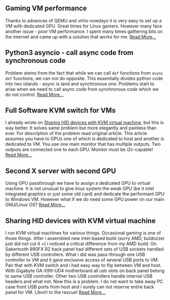 ## Gaming VM performance

Thanks to advances of QEMU and virtio nowdays it is very easy to set up a VM with dedicated GPU. Great times for Linux gamers. However many face another issue - poor VM performance. I spent many times gathering bits on the internet and came up with a solution that works for me. [Read More...](pages/gaming-vm-performance.md)

## Python3 asyncio - call async code from synchronous code

Problem stems from the fact that while we can call `def` functions from `async def` functions, we can not do opposite. This essentially divides python code into two islands - async is land and synchronous one. Problems start to arise when we need to call async code from synchronous code which we do not control. [Read More...](pages/python3-asyncio-sync-async.md)

## Full Software KVM switch for VMs

I already wrote on [Sharing HID devices with KVM virtual machine](/#!pages/kvm-hid.md), but this is way better. It solves same problem but more elegantly and painless than ever. For description of the problem read original article. This article assumes you have to GPUs one of which is dedicated to host and another is dedicated to VM. You use one main monitor that has multiple outputs. Two outputs are connected one to each GPU. Monitor must be i2c-capable! [Read More...](pages/full-software-kvm-switch.md)

## Second X server with second GPU

Using GPU passthrough we have to assign a dedicated GPU to virtual machine. It is not unusual to give linux system the weak GPU (be it intel integrated graphics or just some old card) and dedicate the performant GPU to Windows VM. However what if we do need some GPU power on our main GNU/Linux OS? [Read More...](pages/second-xserver-second-gpu.md)

## Sharing HID devices with KVM virtual machine

I run KVM virtual machines for various things. Occasional gaming is one of those things. After i assembled new intel-based build (sorry AMD, buldozzer just did not cut it =\) i noticed a critical difference from my AMD build. On Sabertooth 990FX R2 back panel had different sets of USB sockets handled by different USB controllers. What i did was pass-through one USB controller to VM and it gave exclusive access of several USB ports to VM. Pair that with KVM switch and i had easy way to flip between VM and host. With Gigabyte GA-X99-UD4 motherboard all usb slots on back panel belong to same USB controller. Other two USB controllers handle internal USB headers and what not. Now this is a problem. I do not want to take away PC case front USB ports from host and i surely can not reserve entire back panel for VM. Libvirt to the rescue! [Read More...](pages/kvm-hid.md)
